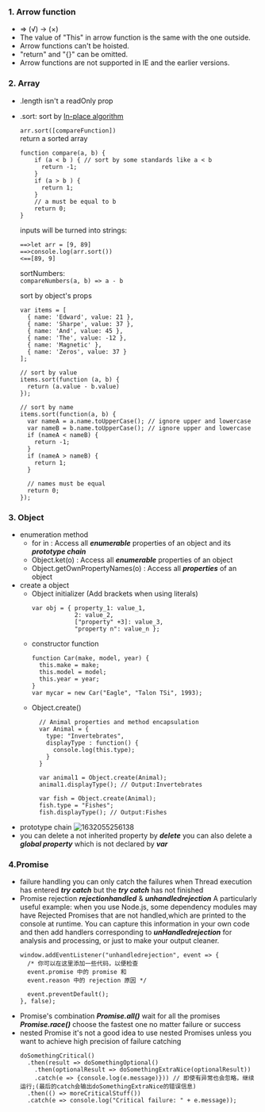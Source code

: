 ### 1. Arrow function
  + => (√)   -> (×)
  + The value of "This" in arrow function is the same with the one outside.
  + Arrow functions can't be hoisted.
  + "return" and "{}" can be omitted.
  + Arrow functions are not supported in IE and the earlier versions.
### 2. Array
  + .length isn't a readOnly prop
  + .sort: sort by <a href = "https://en.wikipedia.org/wiki/In-place_algorithm">In-place algorithm</a>
    
    `arr.sort([compareFunction])`  
    return a sorted array  
    ```
    function compare(a, b) {
        if (a < b ) { // sort by some standards like a < b  
          return -1;  
        }  
        if (a > b ) {  
          return 1;  
        }  
        // a must be equal to b  
        return 0;  
    }
    ```

    inputs will be turned into strings:  
    ```
    ==>let arr = [9, 89]  
    ==>console.log(arr.sort())  
    <==[89, 9]  
    ```
    sortNumbers:  
    `compareNumbers(a, b) => a - b `  

    sort by object's props
    ```
    var items = [
      { name: 'Edward', value: 21 },
      { name: 'Sharpe', value: 37 },
      { name: 'And', value: 45 },
      { name: 'The', value: -12 },
      { name: 'Magnetic' },
      { name: 'Zeros', value: 37 }
    ];

    // sort by value
    items.sort(function (a, b) {
      return (a.value - b.value)
    });

    // sort by name  
    items.sort(function(a, b) {
      var nameA = a.name.toUpperCase(); // ignore upper and lowercase
      var nameB = b.name.toUpperCase(); // ignore upper and lowercase
      if (nameA < nameB) {
        return -1;
      }
      if (nameA > nameB) {
        return 1;
      }

      // names must be equal
      return 0;
    });
    ```
### 3. Object
  + enumeration method
      * for in : Access all ___enumerable___ properties of an object and its ___prototype chain___
      * Object.ket(o) : Access all ___enumerable___ properties of an object 
      * Object.getOwnPropertyNames(o) : Access all  ___properties___ of an object 
  + create a object
      * Object initializer (Add brackets when using literals)
        ```
        var obj = { property_1: value_1,   
                    2: value_2,   
                    ["property" +3]: value_3,  
                    "property n": value_n }; 
        ```
      * constructor function
        ```
        function Car(make, model, year) {
          this.make = make;
          this.model = model;
          this.year = year;
        }
        var mycar = new Car("Eagle", "Talon TSi", 1993);
        ```
      * Object.create()
        ```
          // Animal properties and method encapsulation
          var Animal = {
            type: "Invertebrates", 
            displayType : function() { 
              console.log(this.type);
            }
          }

          var animal1 = Object.create(Animal);
          animal1.displayType(); // Output:Invertebrates

          var fish = Object.create(Animal);
          fish.type = "Fishes";
          fish.displayType(); // Output:Fishes
        ```  
  + prototype chain
      ![1632055256138](https://user-images.githubusercontent.com/71930297/133927859-aa3f1b97-baab-48ee-87c7-35925e88b2b0.jpg)
  + you can delete a not inherited property by ___delete___
    you can also delete a ___global property___ which is not declared by ___var___
### 4.Promise
  + failure handling
    you can only catch the failures when Thread execution has entered ___try catch___ but the ___try catch___ has not finished 
  + Promise rejection
    ___rejectionhandled___ & ___unhandledrejection___
    A particularly useful example: when you use Node.js, some dependency modules may have Rejected Promises that are not handled,which are printed to the console at runtime. You can capture this information in your own code and then add handlers corresponding to ___unHandledrejection___ for analysis and processing, or just to make your output cleaner.
    ```
    window.addEventListener("unhandledrejection", event => {
      /* 你可以在这里添加一些代码，以便检查
      event.promise 中的 promise 和
      event.reason 中的 rejection 原因 */

      event.preventDefault();
    }, false);
    ```
  + Promise's combination
  ___Promise.all()___ wait for all the promises
  ___Promise.race()___ choose the fastest one no matter failure or success
  + nested Promise
    it's not a good idea to use nested Promises unless you want to achieve high precision of failure catching
    ```
    doSomethingCritical()
      .then(result => doSomethingOptional()
        .then(optionalResult => doSomethingExtraNice(optionalResult))
        .catch(e => {console.log(e.message)})) // 即使有异常也会忽略，继续运行;(最后的catch会输出doSomethingExtraNice的错误信息)
      .then(() => moreCriticalStuff())
      .catch(e => console.log("Critical failure: " + e.message));
    ```


